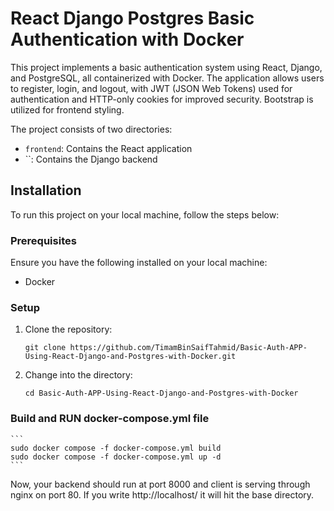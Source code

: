 # React Django Postgres Basic Authentication with Docker

This project implements a basic authentication system using React, Django, and PostgreSQL, all containerized with Docker. The application allows users to register, login, and logout, with JWT (JSON Web Tokens) used for authentication and HTTP-only cookies for improved security. Bootstrap is utilized for frontend styling.

The project consists of two directories: 

- `frontend`: Contains the React application
- ``: Contains the Django backend

## Installation

To run this project on your local machine, follow the steps below:

### Prerequisites

Ensure you have the following installed on your local machine:

- Docker

### Setup

1. Clone the repository:
    ```
    git clone https://github.com/TimamBinSaifTahmid/Basic-Auth-APP-Using-React-Django-and-Postgres-with-Docker.git
    ```
2. Change into the directory:
    ```
    cd Basic-Auth-APP-Using-React-Django-and-Postgres-with-Docker
    ```

### Build and RUN docker-compose.yml file

    ```
    sudo docker compose -f docker-compose.yml build
    sudo docker compose -f docker-compose.yml up -d
    ```

Now, your backend should run at port 8000 and client is serving through nginx on port 80. If you write http://localhost/ it will hit the base directory. 


